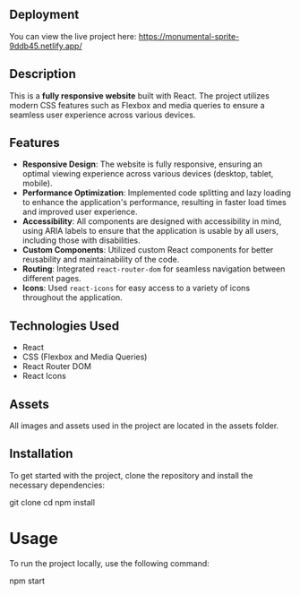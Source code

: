 ## Deployment

You can view the live project here: https://monumental-sprite-9ddb45.netlify.app/


## Description

This is a **fully responsive website** built with React. The project utilizes modern CSS features such as Flexbox and media queries to ensure a seamless user experience across various devices.

## Features

- **Responsive Design**: The website is fully responsive, ensuring an optimal viewing experience across various devices (desktop, tablet, mobile). 
- **Performance Optimization**: Implemented code splitting and lazy loading to enhance the application's performance, resulting in faster load times and improved user experience.
- **Accessibility**: All components are designed with accessibility in mind, using ARIA labels to ensure that the application is usable by all users, including those with disabilities.
- **Custom Components**: Utilized custom React components for better reusability and maintainability of the code.
- **Routing**: Integrated `react-router-dom` for seamless navigation between different pages.
- **Icons**: Used `react-icons` for easy access to a variety of icons throughout the application.

## Technologies Used

- React
- CSS (Flexbox and Media Queries)
- React Router DOM
- React Icons


## Assets
All images and assets used in the project are located in the assets folder.

## Installation
To get started with the project, clone the repository and install the necessary dependencies:

git clone <repository-url>
cd <project-folder>
npm install


# Usage
To run the project locally, use the following command:

npm start







